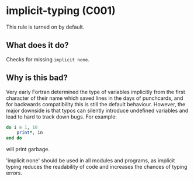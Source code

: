 # implicit-typing (C001)
This rule is turned on by default.

## What does it do?
Checks for missing `implicit none`.

## Why is this bad?
Very early Fortran determined the type of variables implicitly
from the first character of their name which saved lines in the
days of punchcards, and for backwards compatibility this is still
the default behaviour. However, the major downside is that typos
can silently introduce undefined variables and lead to hard to
track down bugs. For example:

```f90
do i = 1, 10
    print*, in
end do
```

will print garbage.

'implicit none' should be used in all modules and programs, as
implicit typing reduces the readability of code and increases the
chances of typing errors.
